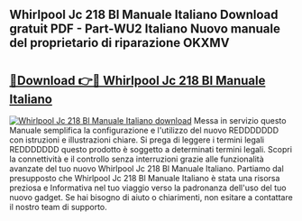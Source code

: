 ## Whirlpool Jc 218 Bl Manuale Italiano Download gratuit PDF - Part-WU2 Italiano Nuovo manuale del proprietario di riparazione OKXMV

# <h2><a href="http://dfbeci.blite.top/?on=Whirlpool+Jc+218+Bl+Manuale+Italiano">🔗Download 👉🔴 Whirlpool Jc 218 Bl Manuale Italiano</a></h2>

[![Whirlpool Jc 218 Bl Manuale Italiano download](https://i.imgur.com/lujVjoI.png)](http://dfbeci.blite.top/?on=Whirlpool+Jc+218+Bl+Manuale+Italiano)
Messa in servizio questo Manuale semplifica la configurazione e l'utilizzo del nuovo REDDDDDDD con istruzioni e illustrazioni chiare. Si prega di leggere i termini legali REDDDDDDD questo prodotto è soggetto a determinati termini legali. Scopri la connettività e il controllo senza interruzioni grazie alle funzionalità avanzate del tuo nuovo Whirlpool Jc 218 Bl Manuale Italiano. Partiamo dal presupposto che Whirlpool Jc 218 Bl Manuale Italiano è stata una risorsa preziosa e Informativa nel tuo viaggio verso la padronanza dell'uso del tuo nuovo gadget. Se hai bisogno di aiuto o chiarimenti, non esitare a contattare il nostro team di supporto.
